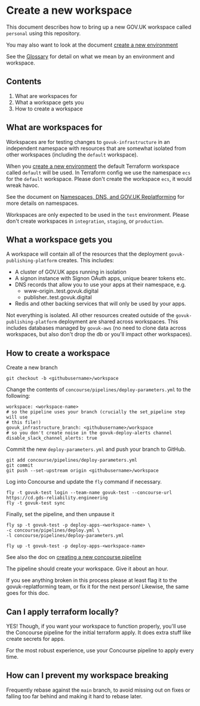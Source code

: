 # Create a new workspace

This document describes how to bring up a new GOV.UK workspace called `personal`
using this repository.

You may also want to look at the document [create a new environment][]

See the [Glossary][] for detail on what we mean by an environment and workspace.

## Contents

1. What are workspaces for
1. What a workspace gets you
1. How to create a workspace

## What are workspaces for

Workspaces are for testing changes to `govuk-infrastructure` in an independent
namespace with resources that are somewhat isolated from other workspaces
(including the `default` workspace).

When you [create a new environment][] the default Terraform workspace called
`default` will be used. In Terraform config we use the namespace `ecs`
for the `default` workspace. Please don't create the workspace `ecs`, it
would wreak havoc.

See the document on [Namespaces, DNS, and GOV.UK Replatforming](https://docs.google.com/document/d/1QpFPXRSqzWYefl7a9MmAH_9QuHAcwmMxgvftRwZbPCc/edit)
for more details on namespaces.

Workspaces are only expected to be used in the `test` environment. Please
don't create workspaces in `integration`, `staging`, or `production`.

## What a workspace gets you

A workspace will contain all of the resources that the deployment
`govuk-publishing-platform` creates. This includes:

* A cluster of GOV.UK apps running in isolation
* A signon instance with Signon OAuth apps, unique bearer tokens etc.
* DNS records that allow you to use your apps at their namespace, e.g.
  * www-origin.<workspace-name>.test.govuk.digital
  * publisher.<workspace-name>.test.govuk.digital
* Redis and other backing services that will only be used by your apps.

Not everything is isolated. All other resources created outside of the
`govuk-publishing-platform` deployment are shared across workspaces. This
includes databases managed by `govuk-aws` (no need to clone data across
workspaces, but also don't drop the db or you'll impact other workspaces).

## How to create a workspace

Create a new branch

```
git checkout -b <githubusername>/workspace
```

Change the contents of `concourse/pipelines/deploy-parameters.yml` to the
following:

```
workspace: <workspace-name>
# so the pipeline uses your branch (crucially the set_pipeline step will use
# this file!)
govuk_infrastructure_branch: <githubusername>/workspace
# so you don't create noise in the govuk-deploy-alerts channel
disable_slack_channel_alerts: true
```

Commit the new `deploy-parameters.yml` and push your branch to GitHub.

```
git add concourse/pipelines/deploy-parameters.yml
git commit
git push --set-upstream origin <githubusername>/workspace
```

Log into Concourse and update the `fly` command if necessary.

```
fly -t govuk-test login --team-name govuk-test --concourse-url https://cd.gds-reliability.engineering
fly -t govuk-test sync
```

Finally, set the pipeline, and then unpause it

```
fly sp -t govuk-test -p deploy-apps-<workspace-name> \
-c concourse/pipelines/deploy.yml \
-l concourse/pipelines/deploy-parameters.yml

fly up -t govuk-test -p deploy-apps-<workspace-name>
```

See also the doc on [creating a new concourse pipeline](../concourse/docs/creating_new_deploy_concourse_pipeline.md)

The pipeline should create your workspace. Give it about an hour.

If you see anything broken in this process please at least flag it to the
govuk-replatforming team, or fix it for the next person! Likewise, the same
goes for this doc.

## Can I apply terraform locally?

YES! Though, if you want your workspace to function properly, you'll use the
Concourse pipeline for the initial terraform apply. It does extra stuff like
create secrets for apps.

For the most robust experience, use your Concourse pipeline to apply every time.

## How can I prevent my workspace breaking

Frequently rebase against the `main` branch, to avoid missing out on fixes
or falling too far behind and making it hard to rebase later.

[create a new environment]: ./create-a-new-environment.md
[Glossary]: ./glossary.md
